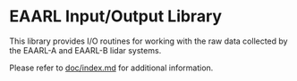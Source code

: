 # EAARL Input/Output Library

This library provides I/O routines for working with the raw data collected by
the EAARL-A and EAARL-B lidar systems.

Please refer to [doc/index.md](doc/index.md) for additional information.
